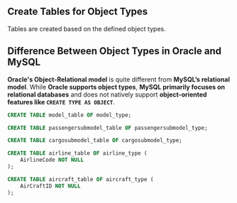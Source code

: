 
## Create Tables for Object Types
Tables are created based on the defined object types.

## Difference Between Object Types in Oracle and MySQL

**Oracle's Object-Relational model** is quite different from **MySQL’s relational model**. While **Oracle supports object types**, **MySQL primarily focuses on relational databases** and does not natively support **object-oriented features like `CREATE TYPE AS OBJECT`**.

```sql
CREATE TABLE model_table OF model_type;

CREATE TABLE passengersubmodel_table OF passengersubmodel_type;

CREATE TABLE cargosubmodel_table OF cargosubmodel_type;

CREATE TABLE airline_table OF airline_type (
    AirlineCode NOT NULL
);

CREATE TABLE aircraft_table OF aircraft_type (
    AirCraftID NOT NULL
);

```
